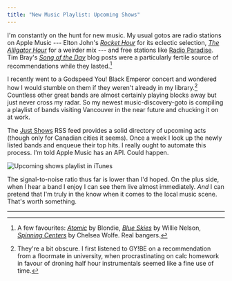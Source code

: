 ```yaml
---
title: "New Music Playlist: Upcoming Shows"
---
```


I'm constantly on the hunt for new music. My usual gotos are radio stations on Apple Music --- Elton John's *[Rocket Hour](https://music.apple.com/us/curator/rocket-hour/993269779)* for its eclectic selection, *[The Alligator Hour](https://music.apple.com/us/curator/the-alligator-hour/993270307)* for a weirder mix --- and free stations like [Radio Paradise](https://radioparadise.com). Tim Bray's *[Song of the Day](https://www.tbray.org/ongoing/What/Song%20of%20the%20Day/)* blog posts were a particularly fertile source of recommendations while they lasted.[^1]

I recently went to a Godspeed You! Black Emperor concert and wondered how I would stumble on them if they weren't already in my library.[^2] Countless other great bands are almost certainly playing blocks away but just never cross my radar. So my newest music-discovery-goto is compiling a playlist of bands visiting Vancouver in the near future and chucking it on at work.

The [Just Shows](http://justshows.com) RSS feed provides a solid directory of upcoming acts (though only for Canadian cities it seems). Once a week I look up the newly listed bands and enqueue their top hits. I really ought to automate this process. I'm told Apple Music has an API. Could happen.

<img alt="Upcoming shows playlist in iTunes" srcset="/images/upcoming-shows-playlist.png 1x, /images/upcoming-shows-playlist@2x.png 2x" src="/images/upcoming-shows-playlist.png">

The signal-to-noise ratio thus far is lower than I'd hoped. On the plus side, when I hear a band I enjoy I can see them live almost immediately. *And* I can pretend that I'm truly in the know when it comes to the local music scene. That's worth something.

---

[^1]: A few favourites: *[Atomic](https://www.tbray.org/ongoing/When/201x/2018/03/10/SotD-Atomic)* by Blondie, *[Blue Skies](https://www.tbray.org/ongoing/When/201x/2018/03/03/SotD-Blue-Skies)* by Willie Nelson, *[Spinning Centers](https://www.tbray.org/ongoing/When/201x/2018/02/23/SotD-Spinning-Centers)* by Chelsea Wolfe. Real bangers.

[^2]: They're a bit obscure. I first listened to GY!BE on a recommendation from a floormate in university, when procrastinating on calc homework in favour of droning half hour instrumentals seemed like a fine use of time.
